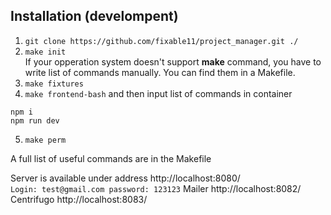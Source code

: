 ## Installation (develompent)

1. `git clone https://github.com/fixable11/project_manager.git ./ `
2. `make init` <br>
If your opperation system doesn't support **make** command, you have to write list of commands manually. You can find them in a Makefile.
3. `make fixtures` <br>
4. `make frontend-bash` and then input list of commands in container 
```
npm i
npm run dev
```
5. `make perm`

A full list of useful commands are in the Makefile

Server is available under address http://localhost:8080/ <br>
`Login: test@gmail.com password: 123123`
Mailer http://localhost:8082/ <br>
Centrifugo http://localhost:8083/